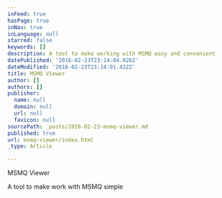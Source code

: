 ```yaml
---
inFeed: true
hasPage: true
inNav: true
inLanguage: null
starred: false
keywords: []
description: A tool to make working with MSMQ easy and convenient
datePublished: '2016-02-23T23:14:04.026Z'
dateModified: '2016-02-23T23:14:01.432Z'
title: MSMQ Viewer
author: []
authors: []
publisher:
  name: null
  domain: null
  url: null
  favicon: null
sourcePath: _posts/2016-02-23-msmq-viewer.md
published: true
url: msmq-viewer/index.html
_type: Article

---
```

MSMQ Viewer

A tool to make work with MSMQ simple